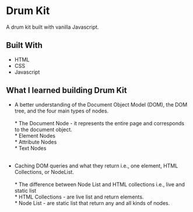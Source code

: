 # Drum Kit

A drum kit built with vanilla Javascript. 

## Built With

* HTML 
* CSS 
* Javascript 

## What I learned building Drum Kit 

* A better understanding of the Document Object Model (DOM), the DOM tree, and the four main types of nodes.<br/> <br/>
            * The Document Node - it represents the entire page and corresponds to the document object. <br/>
            * Element Nodes<br/> 
            * Attribute Nodes <br/> 
            * Text Nodes <br/> <br/>


* Caching DOM queries and what they return i.e., one element, HTML Collections, or NodeList.<br/><br/> 
          * The difference between Node List and HTML collections i.e., live and static list <br/> 
                * HTML Collections - are live list and return elements.<br/>
                * Node List - are static list that return any and all kinds of nodes.<br/> 
                
                



